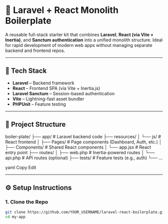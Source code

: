 # 🚀 Laravel + React Monolith Boilerplate

A reusable full-stack starter kit that combines **Laravel**, **React (via Vite + Inertia)**, and **Sanctum authentication** into a unified monolith structure. Ideal for rapid development of modern web apps without managing separate backend and frontend repos.

---

## 🧱 Tech Stack

- **Laravel** – Backend framework
- **React** – Frontend SPA (via Vite + Inertia.js)
- **Laravel Sanctum** – Session-based authentication
- **Vite** – Lightning-fast asset bundler
- **PHPUnit** – Feature testing

---

## 📁 Project Structure

boiler-plate/
├── app/ # Laravel backend code
├── resources/
│ └── js/ # React frontend
│ ├── Pages/ # Page components (Dashboard, Auth, etc.)
│ ├── Components/ # Shared React components
│ └── app.jsx # React entry point
├── routes/
│ ├── web.php # Inertia-powered routes
│ └── api.php # API routes (optional)
├── tests/ # Feature tests (e.g., auth)
└── ...

yaml
Copy
Edit

---

## ⚙️ Setup Instructions

### 1. Clone the Repo

```bash
git clone https://github.com/YOUR_USERNAME/laravel-react-boilerplate.git my-app
cd my-app
